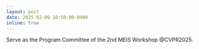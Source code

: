 ```yaml
---
layout: post
date: 2025-02-09 10:50:00-0400
inline: true 
---
```


Serve as the Program Committee of the 2nd MEIS Workshop @CVPR2025.
